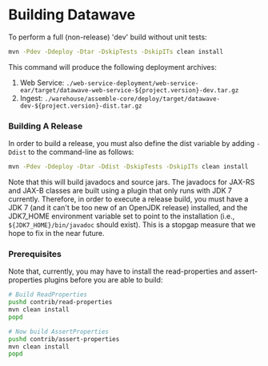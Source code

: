 # Building Datawave

To perform a full (non-release) 'dev' build  without unit tests:

```bash
mvn -Pdev -Ddeploy -Dtar -DskipTests -DskipITs clean install
```

This command will produce the following deployment archives:

1. Web Service: `./web-service-deployment/web-service-ear/target/datawave-web-service-${project.version}-dev.tar.gz`
2. Ingest: `./warehouse/assemble-core/deploy/target/datawave-dev-${project.version}-dist.tar.gz`

### Building A Release

In order to build a release, you must also define the dist variable by adding `-Ddist` to the command-line as follows:

```bash
mvn -Pdev -Ddeploy -Dtar -Ddist -DskipTests -DskipITs clean install
```

Note that this will build javadocs and source jars. The javadocs for JAX-RS and JAX-B classes are built using a plugin
that only runs with JDK 7 currently. Therefore, in order to execute a release build, you must have a JDK 7
(and it can't be too new of an OpenJDK release) installed, and the JDK7_HOME environment variable set to point
to the installation (i.e., `${JDK7_HOME}/bin/javadoc` should exist). This is a stopgap measure that we hope to fix
in the near future.

### Prerequisites

Note that, currently, you may have to install the read-properties and assert-properties plugins before you are able
to build:

```bash
# Build ReadProperties
pushd contrib/read-properties
mvn clean install
popd

# Now build AssertProperties
pushd contrib/assert-properties
mvn clean install
popd
```
